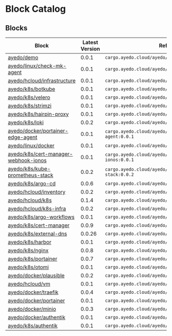 # Block Catalog

## Blocks 

| Block  | Latest Version  |  Reference |
|---|---|---|
| [ayedo/demo](ayedo/demo) | 0.0.1  | `cargo.ayedo.cloud/ayedo/demo:0.0.1` |
| [ayedo/linux/check-mk-agent](ayedo/linux/check-mk-agent) | 0.0.1  | `cargo.ayedo.cloud/ayedo/linux/check-mk-agent:0.0.1` |
| [ayedo/hcloud/infrastructure](ayedo/hcloud/infrastructure) | 0.0.1  | `cargo.ayedo.cloud/ayedo/hcloud/infrastructure:0.0.1` |
| [ayedo/k8s/botkube](ayedo/k8s/botkube) | 0.0.1  | `cargo.ayedo.cloud/ayedo/k8s/botkube:0.0.1` |
| [ayedo/k8s/velero](ayedo/k8s/velero) | 0.0.1  | `cargo.ayedo.cloud/ayedo/k8s/velero:0.0.1` |
| [ayedo/k8s/strimzi](ayedo/k8s/strimzi) | 0.0.1  | `cargo.ayedo.cloud/ayedo/k8s/strimzi:0.0.1` |
| [ayedo/k8s/hairpin-proxy](ayedo/k8s/hairpin-proxy) | 0.0.1  | `cargo.ayedo.cloud/ayedo/k8s/hairpin-proxy:0.0.1` |
| [ayedo/k8s/loki](ayedo/k8s/loki) | 0.0.2  | `cargo.ayedo.cloud/ayedo/k8s/loki:0.0.2` |
| [ayedo/docker/portainer-edge-agent](ayedo/docker/portainer-edge-agent) | 0.0.1  | `cargo.ayedo.cloud/ayedo/docker/portainer-edge-agent:0.0.1` |
| [ayedo/linux/docker](ayedo/linux/docker) | 0.0.1  | `cargo.ayedo.cloud/ayedo/linux/docker:0.0.1` |
| [ayedo/k8s/cert-manager-webhook-ionos](ayedo/k8s/cert-manager-webhook-ionos) | 0.0.1  | `cargo.ayedo.cloud/ayedo/k8s/cert-manager-webhook-ionos:0.0.1` |
| [ayedo/k8s/kube-prometheus-stack](ayedo/k8s/kube-prometheus-stack) | 0.0.2  | `cargo.ayedo.cloud/ayedo/k8s/kube-prometheus-stack:0.0.2` |
| [ayedo/k8s/argo-cd](ayedo/k8s/argo-cd) | 0.0.6  | `cargo.ayedo.cloud/ayedo/k8s/argo-cd:0.0.6` |
| [ayedo/hcloud/inventory](ayedo/hcloud/inventory) | 0.0.2  | `cargo.ayedo.cloud/ayedo/hcloud/inventory:0.0.2` |
| [ayedo/hcloud/k8s](ayedo/hcloud/k8s) | 0.1.4  | `cargo.ayedo.cloud/ayedo/hcloud/k8s:0.1.4` |
| [ayedo/hcloud/k8s-infra](ayedo/hcloud/k8s-infra) | 0.0.2  | `cargo.ayedo.cloud/ayedo/hcloud/k8s-infra:0.0.2` |
| [ayedo/k8s/argo-workflows](ayedo/k8s/argo-workflows) | 0.0.1  | `cargo.ayedo.cloud/ayedo/k8s/argo-workflows:0.0.1` |
| [ayedo/k8s/cert-manager](ayedo/k8s/cert-manager) | 0.0.9  | `cargo.ayedo.cloud/ayedo/k8s/cert-manager:0.0.9` |
| [ayedo/k8s/external-dns](ayedo/k8s/external-dns) | 0.0.26  | `cargo.ayedo.cloud/ayedo/k8s/external-dns:0.0.26` |
| [ayedo/k8s/harbor](ayedo/k8s/harbor) | 0.0.1  | `cargo.ayedo.cloud/ayedo/k8s/harbor:0.0.1` |
| [ayedo/k8s/nginx](ayedo/k8s/nginx) | 0.0.8  | `cargo.ayedo.cloud/ayedo/k8s/nginx:0.0.8` |
| [ayedo/k8s/portainer](ayedo/k8s/portainer) | 0.0.7  | `cargo.ayedo.cloud/ayedo/k8s/portainer:0.0.7` |
| [ayedo/k8s/otomi](ayedo/k8s/otomi) | 0.0.1  | `cargo.ayedo.cloud/ayedo/k8s/otomi:0.0.1` |
| [ayedo/docker/plausible](ayedo/docker/plausible) | 0.0.2  | `cargo.ayedo.cloud/ayedo/docker/plausible:0.0.2` |
| [ayedo/hcloud/vm](ayedo/hcloud/vm) | 0.0.1  | `cargo.ayedo.cloud/ayedo/hcloud/vm:0.0.1` |
| [ayedo/docker/traefik](ayedo/docker/traefik) | 0.0.4  | `cargo.ayedo.cloud/ayedo/docker/traefik:0.0.4` |
| [ayedo/docker/portainer](ayedo/docker/portainer) | 0.0.1  | `cargo.ayedo.cloud/ayedo/docker/portainer:0.0.1` |
| [ayedo/docker/minio](ayedo/docker/minio) | 0.0.3  | `cargo.ayedo.cloud/ayedo/docker/minio:0.0.3` |
| [ayedo/docker/authentik](ayedo/docker/authentik) | 0.0.1  | `cargo.ayedo.cloud/ayedo/docker/authentik:0.0.1` |
| [ayedo/k8s/authentik](ayedo/k8s/authentik) | 0.0.1  | `cargo.ayedo.cloud/ayedo/k8s/authentik:0.0.1` |
